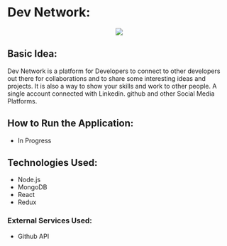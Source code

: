 
# Dev Network:
<p align="center">
  <img src="https://i.ibb.co/K0xmxfR/logo.png">
</p>

## Basic Idea:
Dev Network is a platform for Developers to connect to other developers out there for collaborations and to share some interesting ideas and projects. It is also a way to show your skills and work to other people. A single account connected with Linkedin. github and other Social Media Platforms. 

## How to Run the Application:
* In Progress

## Technologies Used:
* Node.js
* MongoDB
* React
* Redux

### External Services Used:
* Github API
